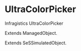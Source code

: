 

# UltraColorPicker

Infragistics UltraColorPicker
 
Extends ManagedObject.

Extends SeSSimulatedObject.




